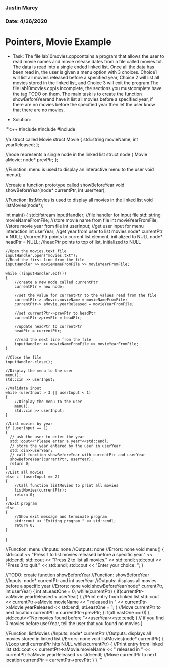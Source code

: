 ### Justin Marcy
### Date: 4/26/2020

# Pointers, Movie Example

* Task:
The file lab10movies.cppcontains  a  program  that  allows  the  user  to  read  movie  names  and movie release dates from a file called movies.txt. The data is read into a single ended linked list. Once all the data has been read in, the user is given a menu option with 3 choices. Choice1 will  list  all  movies  released  before  a  specified  year,  Choice  2  will  list  all  movies  stored  in  the linked list, and Choice 3 will exit the program.The file lab10movies.cppis incomplete, the sections you mustcomplete have the tag TODO on  them.  The  main  task  is  to  create  the  function showBeforeYearand  have  it  list  all  movies before a specified year, if there are no movies before the specified year then let the user know that there are no movies.

* Solution:

'''c++
#include<iostream>
#include<string>
#include<fstream>

//a struct called Movie
struct Movie {
  std::string movieName;
  int yearReleased;
};


//node represents a single node in the linked list
struct node
{
  Movie aMovie;
  node* prevPtr;
};

//Function: menu is used to display an interactive menu to the user
void menu();

//create a function prototype called showBeforeYear
void showBeforeYear(node* currentPtr, int userYear);

//Function: listMovies is used to display all movies in the linked list
void listMovies(node*);

int main()
{
	std::ifstream inputHandler;		//file handler for input file
	std::string movieNameFromFile;	//store movie name from file
	int movieYearFromFile;			//store movie year from file
	int userInput;					//get user input for menu interaction
	int userYear;					//get year from user to list movies
	node* currentPtr = NULL;		//currentPtr points to current list element, initialized to NULL
	node* headPtr = NULL;			//headPtr points to top of list, initialized to NULL

	//Open the movies.text file
	inputHandler.open("movies.txt");
	//Read the first line from the file
	inputHandler >> movieNameFromFile >> movieYearFromFile;

	while (!inputHandler.eof())
	{
		//create a new node called currentPtr
		currentPtr = new node;
	
		//set the value for currentPtr to the values read from the file
		currentPtr-> aMovie.movieName = movieNameFromFile;
		currentPtr-> aMovie.yearReleased = movieYearFromFile;	
	
		//set currentPtr->prevPtr to headPtr
		currentPtr->prevPtr = headPtr;

		//update headPtr to currentPtr
		headPtr = currentPtr;

		//read the next line from the file
		inputHandler >> movieNameFromFile >> movieYearFromFile;
	}

	//Close the file
	inputHandler.close();

	//Display the menu to the user
	menu();
	std::cin >> userInput;

	//Validate input
	while (userInput > 3 || userInput < 1)
	{
		//Display the menu to the user
		menu();
		std::cin >> userInput;
	}

	//List movies by year
	if (userInput == 1)
	{
	  // ask the user to enter the year
	  std::cout<<"Please enter a year"<<std::endl;
	  // store the year entered by the user in userYear
	  std::cin>>userYear;
	  // call function showBeforeYear with currentPtr and userYear
	  showBeforeYear(currentPtr, userYear); 
	  return 0;
	}
	//List all movies
	else if (userInput == 2)
	{
		//Call function listMovies to print all movies
		listMovies(currentPtr);
		return 0;
	}
	//Exit program
	else
	{
		//Show exit message and terminate program
		std::cout << "Exiting program." << std::endl;
		return 0;
	}
}

//Function: menu
//Inputs: none
//Outputs: none
//Errors: none
void menu()
{
	std::cout << "Press 1 to list movies released before a specific year." << std::endl;
	std::cout << "Press 2 to list all movies." << std::endl;
	std::cout << "Press 3 to quit." << std::endl;
	std::cout << "Enter your choice: ";
}

//TODO: create function showBeforeYear
//Function: showBeforeYear
//Inputs: node* currentPtr and int userYear
//Outputs: displays all movies before a specific year
//Errors: none
void showBeforeYear(node* currentPtr, int userYear)
{
  int atLeastOne = 0;
  while(currentPtr)
    {
      if(currentPtr->aMovie.yearReleased < userYear) {
      //Print entry from linked list
      std::cout << currentPtr->aMovie.movieName << " released in " << currentPtr->aMovie.yearReleased << std::endl;
      atLeastOne = 1;
      }
      //Move currentPtr to next location
      currentPtr = currentPtr->prevPtr;
    }
  if(atLeastOne == 0) {
    std::cout<<"No movies found before "<<userYear<<std::endl;
  }
  // if you find 0 movies before userYear, tell the user that you found no movies
}

//Function: listMovies
//Inputs: node* currentPtr
//Outputs: displays all movies stored in linked list
//Errors: none
void listMovies(node* currentPtr)
{
	//Loop until currentPtr hits NULL
	while(currentPtr)
	{
		//Print entry from linked list
		std::cout << currentPtr->aMovie.movieName << " released in " << currentPtr->aMovie.yearReleased << std::endl;
		//Move currentPtr to next location
		currentPtr = currentPtr->prevPtr;
	}
}
'''
